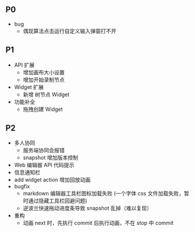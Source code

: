 ## P0
- bug
  - 偶现算法点击运行自定义输入弹窗打不开

## P1
- API 扩展
  - 增加画布大小设置
  - 增加开始录制节点
- Widget 扩展
  - 新增 树节点 Widget 
- 功能补全
  - 拖拽创建 Widget

## P2
- 多人协同
  - 服务端协同会报错
  - snapshot 增加版本控制
- Web 编辑器 API 代码提示
- 信息通知栏
- add widget action 增加回放动画
- bugfix
  - markdown 编辑器工具栏图标加载失败 (一个字体 css 文件加载失败，暂时通过隐藏工具栏回避问题)
  - 逆波兰快速拖动进度条导致 snapshot 乱掉（难以复现）
- 重构
  - 动画 next 时，先执行 commit 后执行动画，不在 stop 中 commit